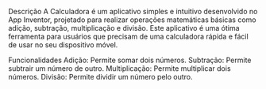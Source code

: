 Descrição
A Calculadora é um aplicativo simples e intuitivo desenvolvido no App Inventor, projetado para realizar operações matemáticas básicas como adição, subtração, multiplicação e divisão. Este aplicativo é uma ótima ferramenta para usuários que precisam de uma calculadora rápida e fácil de usar no seu dispositivo móvel.

Funcionalidades
Adição: Permite somar dois números.
Subtração: Permite subtrair um número de outro.
Multiplicação: Permite multiplicar dois números.
Divisão: Permite dividir um número pelo outro.
